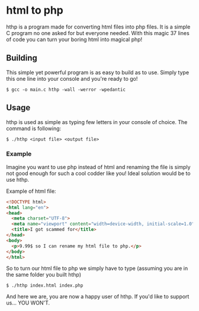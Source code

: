 # **ht**ml to p**hp**

hthp is a program made for converting html files into php files. It is a simple C program no one asked for but everyone needed. With this magic 37 lines of code you can turn your boring html into magical php!

## Building

This simple yet powerful program is as easy to build as to use. Simply type this one line into your console and you're ready to go!

```console
$ gcc -o main.c hthp -wall -werror -wpedantic
```

## Usage

hthp is used as simple as typing few letters in your console of choice. The command is following:
```console
$ ./hthp <input file> <output file>
```

### Example

Imagine you want to use php instead of html and renaming the file is simply not good enough for such a cool codder like you! Ideal solution would be to use hthp.

Example of html file:
```html
<!DOCTYPE html>
<html lang="en">
<head>
  <meta charset="UTF-8">
  <meta name="viewport" content="width=device-width, initial-scale=1.0">
  <title>I got scammed for</title>
</head>
<body>
  <p>9.99$ so I can rename my html file to php.</p>
</body>
</html>
```

So to turn our html file to php we simply have to type (assuming you are in the same folder you built hthp)
```console
$ ./hthp index.html index.php
```

And here we are, you are now a happy user of hthp. If you'd like to support us... YOU WON'T.